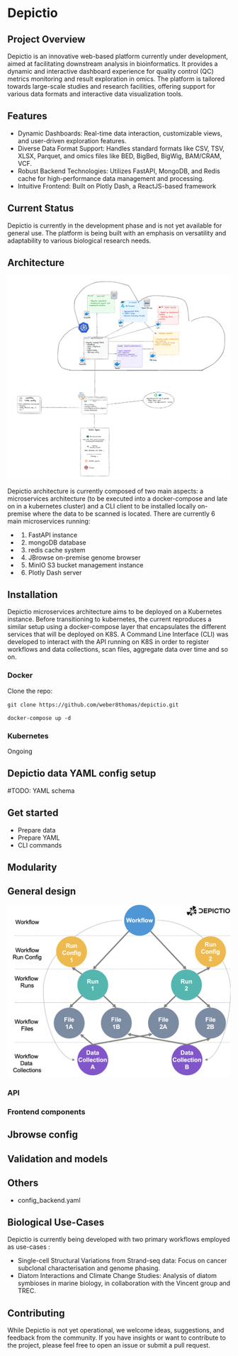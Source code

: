 # Depictio

## Project Overview

Depictio is an innovative web-based platform currently under development, aimed at facilitating downstream analysis in bioinformatics. It provides a dynamic and interactive dashboard experience for quality control (QC) metrics monitoring and result exploration in omics. The platform is tailored towards large-scale studies and research facilities, offering support for various data formats and interactive data visualization tools.

## Features

* Dynamic Dashboards: Real-time data interaction, customizable views, and user-driven exploration features.
* Diverse Data Format Support: Handles standard formats like CSV, TSV, XLSX, Parquet, and omics files like BED, BigBed, BigWig, BAM/CRAM, VCF.
* Robust Backend Technologies: Utilizes FastAPI, MongoDB, and Redis cache for high-performance data management and processing.
* Intuitive Frontend: Built on Plotly Dash, a ReactJS-based framework

## Current Status

Depictio is currently in the development phase and is not yet available for general use. The platform is being built with an emphasis on versatility and adaptability to various biological research needs.

## Architecture

![Depictio architecture](./docs/images/main.png "Depictio architecture")

Depictio architecture is currently composed of two main aspects: a microservices architecture (to be executed into a docker-compose and late on in a kubernetes cluster) and a CLI client to be installed locally on-premise where the data to be scanned is located. 
There are currently 6 main microservices running:
- 1. FastAPI instance
- 2. mongoDB database
- 3. redis cache system
- 4. JBrowse on-premise genome browser
- 5. MinIO S3 bucket management instance
- 6. Plotly Dash server


## Installation

Depictio microservices architecture aims to be deployed on a Kubernetes instance. Before transitioning to kubernetes, the current reproduces a similar setup using a docker-compose layer that encapsulates the different services that will be deployed on K8S. A Command Line Interface (CLI) was developed to interact with the API running on K8S in order to register workflows and data collections, scan files, aggregate data over time and so on. 

### Docker


Clone the repo:

```
git clone https://github.com/weber8thomas/depictio.git
```


```
docker-compose up -d
```



### Kubernetes

Ongoing 




## Depictio data YAML config setup

#TODO: YAML schema 

## Get started

- Prepare data
- Prepare YAML
- CLI commands


## Modularity

## General design

![alt text](docs/images/schema.png)


### API

### Frontend components

## Jbrowse config 

## Validation and models


## Others


- config_backend.yaml


## Biological Use-Cases

Depictio is currently being developed with two primary workflows employed as use-cases :

* Single-cell Structural Variations from Strand-seq data: Focus on cancer subclonal characterisation and genome phasing.
* Diatom Interactions and Climate Change Studies: Analysis of diatom symbioses in marine biology, in collaboration with the Vincent group and TREC.

## Contributing

While Depictio is not yet operational, we welcome ideas, suggestions, and feedback from the community. If you have insights or want to contribute to the project, please feel free to open an issue or submit a pull request.


